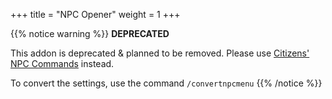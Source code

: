 +++
title = "NPC Opener"
weight = 1
+++

{{% notice warning %}}
**DEPRECATED**

This addon is deprecated & planned to be removed. Please use [Citizens' NPC Commands](https://wiki.citizensnpcs.co/NPC_Commands) instead.

To convert the settings, use the command `/convertnpcmenu`
{{% /notice %}}
